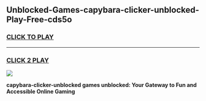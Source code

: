 
## Unblocked-Games-capybara-clicker-unblocked-Play-Free-cds5o
<h3>
<a href="https://premium76.site?title=capybara-clicker-unblocked&ref=23A">CLICK TO PLAY</a></h3>
<hr>

<h3>
<a href="https://premium76.site?title=capybara-clicker-unblocked&ref=23A">CLICK 2 PLAY</a>
  
</h3>

<a href="https://premium76.site?title=capybara-clicker-unblocked&ref=23A"><img src="https://clearcache.store/games.png"></a>


**capybara-clicker-unblocked games unblocked: Your Gateway to Fun and Accessible Online Gaming**
